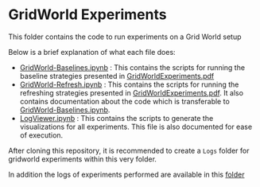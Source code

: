 # GridWorld Experiments
This folder contains the code to run experiments on a Grid World setup

Below is a brief explanation of what each file does:
* [GridWorld-Baselines.ipynb](GridWorld-Baselines.ipynb) : This contains the scripts for running the baseline strategies presented in [GridWorldExperiments.pdf](../Results/GridWorldExperiments.pdf)
* [GridWorld-Refresh.ipynb](GridWorld-Refresh.ipynb) : This contains the scripts for running the refreshing strategies presented in [GridWorldExperiments.pdf](../Results/GridWorldExperiments.pdf). It also contains documentation about the code which is transferable to [GridWorld-Baselines.ipynb](GridWorld-Baselines.ipynb).
* [LogViewer.ipynb](LogViewer.ipynb) : This contains the scripts to generate the visualizations for all experiments. This file is also documented for ease of execution.

After cloning this repository, it is recommended to create a `Logs` folder for gridworld experiments within this very folder.

In addition the logs of experiments performed are available in this [folder](https://drive.google.com/drive/folders/1N8T9WM5JdxE9D-l5UZZw6_KLUDHO5Dr1?usp=sharing)

